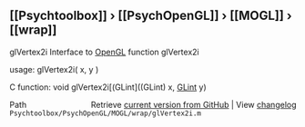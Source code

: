 ## [[Psychtoolbox]] &#8250; [[PsychOpenGL]] &#8250; [[MOGL]] &#8250; [[wrap]]

glVertex2i  Interface to [OpenGL](OpenGL) function glVertex2i  
  
usage:  glVertex2i( x, y )  
  
C function:  void glVertex2i[(GLint]((GLint) x, [GLint](GLint) y)  




<div class="code_header" style="text-align:right;">
  <span style="float:left;">Path&nbsp;&nbsp;</span> <span class="counter">Retrieve <a href=
  "https://raw.github.com/Psychtoolbox-3/Psychtoolbox-3/beta/Psychtoolbox/PsychOpenGL/MOGL/wrap/glVertex2i.m">current version from GitHub</a> | View <a href=
  "https://github.com/Psychtoolbox-3/Psychtoolbox-3/commits/beta/Psychtoolbox/PsychOpenGL/MOGL/wrap/glVertex2i.m">changelog</a></span>
</div>
<div class="code">
  <code>Psychtoolbox/PsychOpenGL/MOGL/wrap/glVertex2i.m</code>
</div>

